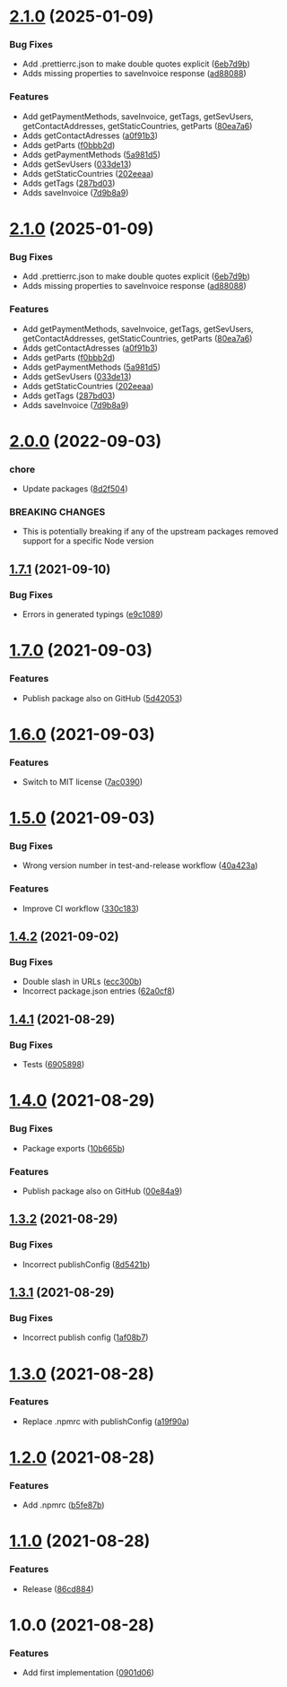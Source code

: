 # [2.1.0](https://github.com/peerigon/sevdesk/compare/v2.0.0...v2.1.0) (2025-01-09)


### Bug Fixes

* Add .prettierrc.json to make double quotes explicit ([6eb7d9b](https://github.com/peerigon/sevdesk/commit/6eb7d9bc28788f88c4fe1b6d038c276ba4ba1e6c))
* Adds missing properties to saveInvoice response ([ad88088](https://github.com/peerigon/sevdesk/commit/ad88088b8fb802b0bb003c754de8c97ae67e508d))


### Features

* Add getPaymentMethods, saveInvoice, getTags, getSevUsers, getContactAddresses, getStaticCountries, getParts ([80ea7a6](https://github.com/peerigon/sevdesk/commit/80ea7a62b586eccae75e6b9504f10540f65ac599))
* Adds getContactAdresses ([a0f91b3](https://github.com/peerigon/sevdesk/commit/a0f91b33deb0dcd9f25f5e93134581646904f927))
* Adds getParts ([f0bbb2d](https://github.com/peerigon/sevdesk/commit/f0bbb2d5ded7ad9c5ad7f679778d655721d665bb))
* Adds getPaymentMethods ([5a981d5](https://github.com/peerigon/sevdesk/commit/5a981d51c9d5b9c231791478292820e13b44c959))
* Adds getSevUsers ([033de13](https://github.com/peerigon/sevdesk/commit/033de13c4c6c59a8a88558400fb6ed6ca3443e95))
* Adds getStaticCountries ([202eeaa](https://github.com/peerigon/sevdesk/commit/202eeaa515d27d195438f7b8c5c62f030354b985))
* Adds getTags ([287bd03](https://github.com/peerigon/sevdesk/commit/287bd03248ee78ee60af0d39f908e3bcf2e0725e))
* Adds saveInvoice ([7d9b8a9](https://github.com/peerigon/sevdesk/commit/7d9b8a94981730649e7c504615fe2895aff42437))

# [2.1.0](https://github.com/peerigon/sevdesk/compare/v2.0.0...v2.1.0) (2025-01-09)


### Bug Fixes

* Add .prettierrc.json to make double quotes explicit ([6eb7d9b](https://github.com/peerigon/sevdesk/commit/6eb7d9bc28788f88c4fe1b6d038c276ba4ba1e6c))
* Adds missing properties to saveInvoice response ([ad88088](https://github.com/peerigon/sevdesk/commit/ad88088b8fb802b0bb003c754de8c97ae67e508d))


### Features

* Add getPaymentMethods, saveInvoice, getTags, getSevUsers, getContactAddresses, getStaticCountries, getParts ([80ea7a6](https://github.com/peerigon/sevdesk/commit/80ea7a62b586eccae75e6b9504f10540f65ac599))
* Adds getContactAdresses ([a0f91b3](https://github.com/peerigon/sevdesk/commit/a0f91b33deb0dcd9f25f5e93134581646904f927))
* Adds getParts ([f0bbb2d](https://github.com/peerigon/sevdesk/commit/f0bbb2d5ded7ad9c5ad7f679778d655721d665bb))
* Adds getPaymentMethods ([5a981d5](https://github.com/peerigon/sevdesk/commit/5a981d51c9d5b9c231791478292820e13b44c959))
* Adds getSevUsers ([033de13](https://github.com/peerigon/sevdesk/commit/033de13c4c6c59a8a88558400fb6ed6ca3443e95))
* Adds getStaticCountries ([202eeaa](https://github.com/peerigon/sevdesk/commit/202eeaa515d27d195438f7b8c5c62f030354b985))
* Adds getTags ([287bd03](https://github.com/peerigon/sevdesk/commit/287bd03248ee78ee60af0d39f908e3bcf2e0725e))
* Adds saveInvoice ([7d9b8a9](https://github.com/peerigon/sevdesk/commit/7d9b8a94981730649e7c504615fe2895aff42437))

# [2.0.0](https://github.com/peerigon/sevdesk/compare/v1.7.1...v2.0.0) (2022-09-03)


### chore

* Update packages ([8d2f504](https://github.com/peerigon/sevdesk/commit/8d2f504fc19a3c11b0d13ecab9dd54d20d0c26a1))


### BREAKING CHANGES

* This is potentially breaking if any of the upstream packages removed support for a specific Node version

## [1.7.1](https://github.com/peerigon/sevdesk/compare/v1.7.0...v1.7.1) (2021-09-10)


### Bug Fixes

* Errors in generated typings ([e9c1089](https://github.com/peerigon/sevdesk/commit/e9c1089f7770f0d8e17bcb6e22941e4d406995e2))

# [1.7.0](https://github.com/peerigon/sevdesk/compare/v1.6.0...v1.7.0) (2021-09-03)


### Features

* Publish package also on GitHub ([5d42053](https://github.com/peerigon/sevdesk/commit/5d420531d2fb82fe9a19166461b28207f3199d09))

# [1.6.0](https://github.com/peerigon/sevdesk/compare/v1.5.0...v1.6.0) (2021-09-03)


### Features

* Switch to MIT license ([7ac0390](https://github.com/peerigon/sevdesk/commit/7ac0390d5e4423a506e482fa11f2b8c668eb60c7))

# [1.5.0](https://github.com/peerigon/sevdesk/compare/v1.4.2...v1.5.0) (2021-09-03)


### Bug Fixes

* Wrong version number in test-and-release workflow ([40a423a](https://github.com/peerigon/sevdesk/commit/40a423a9fea5703b1967f84d2168912318e6e2f8))


### Features

* Improve CI workflow ([330c183](https://github.com/peerigon/sevdesk/commit/330c183ea58ea48e29b2e084971398e37e620db3))

## [1.4.2](https://github.com/peerigon/sevdesk/compare/v1.4.1...v1.4.2) (2021-09-02)


### Bug Fixes

* Double slash in URLs ([ecc300b](https://github.com/peerigon/sevdesk/commit/ecc300b67d0721b24bd0fddab2f08b0d8af21fbf))
* Incorrect package.json entries ([62a0cf8](https://github.com/peerigon/sevdesk/commit/62a0cf8d555ff1fd49f11e0aa76dc85c6586f91c))

## [1.4.1](https://github.com/peerigon/sevdesk/compare/v1.4.0...v1.4.1) (2021-08-29)


### Bug Fixes

* Tests ([6905898](https://github.com/peerigon/sevdesk/commit/6905898a3c93ebf5607b427b06cb130727c284e6))

# [1.4.0](https://github.com/peerigon/sevdesk/compare/v1.3.2...v1.4.0) (2021-08-29)


### Bug Fixes

* Package exports ([10b665b](https://github.com/peerigon/sevdesk/commit/10b665baaf543647bc7e945538170123a4ad8cee))


### Features

* Publish package also on GitHub ([00e84a9](https://github.com/peerigon/sevdesk/commit/00e84a9d71ec6c8cd4a5e64a985fc51901fd8950))

## [1.3.2](https://github.com/peerigon/sevdesk/compare/v1.3.1...v1.3.2) (2021-08-29)


### Bug Fixes

* Incorrect publishConfig ([8d5421b](https://github.com/peerigon/sevdesk/commit/8d5421b17cf9169201a1cc73f873f8c390922fd6))

## [1.3.1](https://github.com/peerigon/sevdesk/compare/v1.3.0...v1.3.1) (2021-08-29)


### Bug Fixes

* Incorrect publish config ([1af08b7](https://github.com/peerigon/sevdesk/commit/1af08b7096dc8b0ac768dd2a64ac092f0627b98e))

# [1.3.0](https://github.com/peerigon/sevdesk/compare/v1.2.0...v1.3.0) (2021-08-28)


### Features

* Replace .npmrc with publishConfig ([a19f90a](https://github.com/peerigon/sevdesk/commit/a19f90a2260a9785ca11dfe29dcca075cca53043))

# [1.2.0](https://github.com/peerigon/sevdesk/compare/v1.1.0...v1.2.0) (2021-08-28)


### Features

* Add .npmrc ([b5fe87b](https://github.com/peerigon/sevdesk/commit/b5fe87be22c8f10d64d52b85f5279422ab60a393))

# [1.1.0](https://github.com/peerigon/sevdesk/compare/v1.0.0...v1.1.0) (2021-08-28)


### Features

* Release ([86cd884](https://github.com/peerigon/sevdesk/commit/86cd8847ffaf90c81ba37c3c4832c45bfd78dcdb))

# 1.0.0 (2021-08-28)


### Features

* Add first implementation ([0901d06](https://github.com/peerigon/sevdesk/commit/0901d06dc32d5e2a227258573c151cfc27b0a912))

